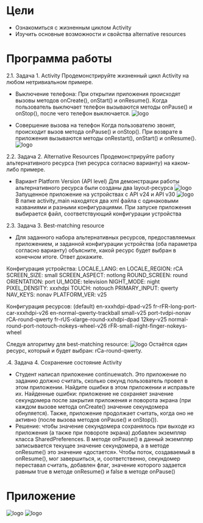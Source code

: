 # Цели
 - Ознакомиться с жизненным циклом Activity
 - Изучить основные возможности и свойства alternative resources
# Программа работы
2.1. Задача 1. Activity
 Продемонстрируйте жизненный цикл Activity на любом нетривиальном примере.
 - Выключение телефона:
При открытии приложения происходят вызовы методов onCreate(), onStart() и onResume().
Когда пользователь выключает телефон вызываются методы onPause() и onStop(), после чего телефон выключается.
![logo](https://i.ibb.co/cFgKWk3/image.png)

 - Совершение вызова на телефон
Когда пользователю звонят, происходит вызов метода onPause() и onStop(). При возврате в приложения вызываются методы onRestart(), onStart() и onResume().
![logo](https://i.ibb.co/n1SvsZ9/image.png)

2.2. Задача 2. Alternative Resources
 Продемонстрируйте работу альтернативного ресурса (тип ресурса согласно варианту) на каком-либо примере.
 - Вариант Platform Version (API level)
Для демонстрации работы альтернативного ресурса были созданы два layout-ресурса
![logo](https://i.ibb.co/sVjvX0Q/image.png)
Запущенное приложение на устройствах с API v24 и API v30
![logo](https://i.ibb.co/6s3sTQq/image.png)
В папке activity_main находятся два xml файла с одинаковыми названиями и разными конфигурациями. При запуске приложения выбирается файл, соответствующий конфигурации устройства

2.3. Задача 3. Best-matching resource
 - Для заданного набора альтернативных ресурсов, предоставляемых приложением, и заданной конфигурации устройства (оба параметра согласно варианту) объясните, какой ресурс будет выбран в конечном итоге. Ответ докажите.

Конфигурация устройства:
LOCALE_LANG: en
LOCALE_REGION: rCA
SCREEN_SIZE: small
SCREEN_ASPECT: notlong
ROUND_SCREEN: round
ORIENTATION: port
UI_MODE: television
NIGHT_MODE: night
PIXEL_DENSITY: xxxhdpi
TOUCH: notouch
PRIMARY_INPUT: qwerty
NAV_KEYS: nonav
PLATFORM_VER: v25

Конфигурация ресурсов:
(default)
en-xxxhdpi-dpad-v25
fr-rFR-long-port-car-xxxhdpi-v26
en-normal-qwerty-trackball
small-v25
port-tvdpi-nonav
rCA-round-qwerty
fr-rUS-xlarge-round-xxhdpi-dpad
12key-v25
normal-round-port-notouch-nokeys-wheel-v26
rFR-small-night-finger-nokeys-wheel

Следуя алгоритму для best-matching resource:
![logo](https://i.ibb.co/bvdwzVx/image.png)
Остаётся один ресурс, который и будет выбран: rCa-round-qwerty.

.4. Задача 4. Сохранение состояние Activity
 - Студент написал приложение continuewatch. Это приложение по заданию должно считать, сколько секунд пользователь провел в этом приложении. Найдите ошибки в этом приложении и исправьте их.
Найденные ошибки: приложение не сохраняет значение секундомера после закрытия приложения и поворота экрана (при каждом вызове метода onCreate() значение секундомера обнуляется). Также, приложение продолжает считать, когда оно не активно (после вызова методов onPause() и onStop()).
 - Решение: чтобы значение секундомера сохранялось при выходе из приложения (а также при повороте экрана) добавлен экземпляр класса SharedPreferences. В методе onPause() в данный экземпляр записывается текущее значение секундомера, а в методе onResume() это значение «достается». Чтобы поток, создаваемый в onResume(), мог завершиться, и, соответственно, секундомер переставал считать, добавлен флаг, значение которого задается равным true в методе onResume() и false в методе onPause()

 # Приложение
![logo](https://i.ibb.co/WB1C4mz/image.png)
![logo](https://i.ibb.co/bsGqX0G/image.png)

